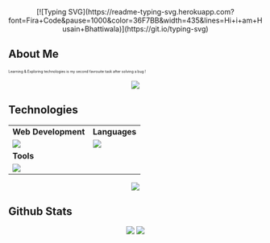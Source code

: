 <div style="text-align: center;"> 
  [![Typing SVG](https://readme-typing-svg.herokuapp.com?font=Fira+Code&pause=1000&color=36F7BB&width=435&lines=Hi+i+am+Husain+Bhattiwala)](https://git.io/typing-svg)
</div>

## About Me
<p style="font-size:7px;">
Learning & Exploring technologies is my second favrouite task after solving a bug !
</p>
<p align="center"><img src= 'https://capsule-render.vercel.app/api?type=rect&color=gradient&height=2.5'/></p>

## Technologies
 
<table>
<tr>
	<td><strong>Web Development</strong></td>
	<td><strong>Languages</strong></td>
</tr>
<tr>
		<td><img src = "https://skillicons.dev/icons?i=html,css,js,react,tailwind,nodejs,bootstrap,express,firebase,mongodb" ></td>
		<td><img src = "https://skillicons.dev/icons?i=java,python,c&theme=dark"></td>
</tr>
	<tr>
	<td><strong>Tools</strong></td>
</tr>
<tr>
	<td><img src = "https://skillicons.dev/icons?i=git,vscode,github,vim,githubactions&theme=dark"></td>
</tr>
</table>
<p align="center"><img src= 'https://capsule-render.vercel.app/api?type=rect&color=gradient&height=2.5'/></p>

## Github Stats
<p style="display:flex; align=center; justify-content:center; ">
<img src="https://github-readme-stats.vercel.app/api?username=pritika-shukla&theme=midnight-purple" style="margin-right:4px;">
<img src="https://streak-stats.demolab.com/?user=pritika-shukla&theme=holi-theme">
</p>

